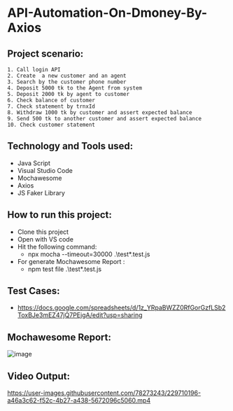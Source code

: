 # API-Automation-On-Dmoney-By-Axios
## Project scenario:
    1. Call login API
    2. Create  a new customer and an agent
    3. Search by the customer phone number
    4. Deposit 5000 tk to the Agent from system
    5. Deposit 2000 tk by agent to customer 
    6. Check balance of customer
    7. Check statement by trnxId 
    8. Withdraw 1000 tk by customer and assert expected balance
    9. Send 500 tk to another customer and assert expected balance
    10. Check customer statement
   
 ## Technology and Tools used: 
- Java Script
- Visual Studio Code
- Mochawesome
- Axios
- JS Faker Library

## How to run this project: 
- Clone this project
- Open with VS code
- Hit the following command: 
    - npx mocha --timeout=30000 .\test\*.test.js
- For generate Mochawesome Report : 
    - npm test file .\test\*.test.js
    
## Test Cases:
- https://docs.google.com/spreadsheets/d/1z_YRpaBWZZ0RfGorGzfLSb2ToxBJe3mEZ47jQ7PEjgA/edit?usp=sharing


## Mochawesome Report:
![image](https://user-images.githubusercontent.com/78273243/229709919-0bffc13a-f9ab-4029-af44-4aed1631ab84.png)

## Video Output: 

https://user-images.githubusercontent.com/78273243/229710196-a46a3c62-f52c-4b27-a438-5672096c5060.mp4

